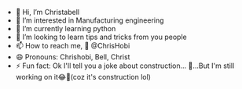 - 👋 Hi, I’m Christabell
- 👀 I’m interested in Manufacturing engineering
- 🌱 I’m currently learning python
- 💞️ I’m looking to learn tips and tricks from you people
- 📫 How to reach me, 🤔 @ChrisHobi
- 😄 Pronouns: Chrishobi, Bell, Christ
- ⚡ Fun fact: Ok I'll tell you a joke about construction... 🤔...But I'm still working on it😂🤣(coz it's construction lol)

<!---
ChrisHobi/ChrisHobi is a ✨ special ✨ repository because its `README.md` (this file) appears on your GitHub profile.
You can click the Preview link to take a look at your changes.
--->
